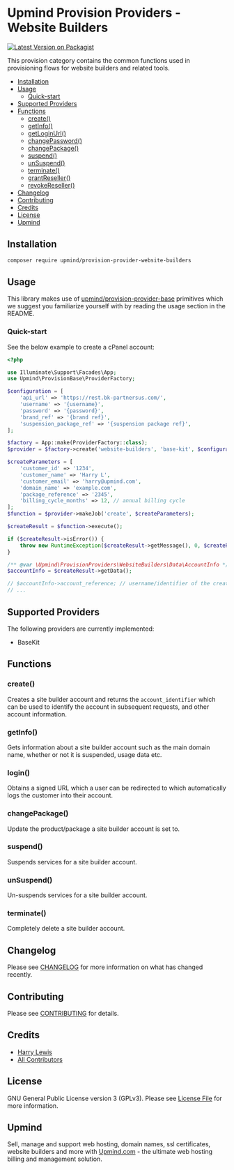 # Upmind Provision Providers - Website Builders

[![Latest Version on Packagist](https://img.shields.io/packagist/v/upmind/provision-provider-website-builders.svg?style=flat-square)](https://packagist.org/packages/upmind/provision-provider-website-builders)

This provision category contains the common functions used in provisioning flows for website builders and related tools.

- [Installation](#installation)
- [Usage](#usage)
  - [Quick-start](#quick-start)
- [Supported Providers](#supported-providers)
- [Functions](#functions)
  - [create()](#create)
  - [getInfo()](#getInfo)
  - [getLoginUrl()](#getLoginUrl)
  - [changePassword()](#changePassword)
  - [changePackage()](#changePackage)
  - [suspend()](#suspend)
  - [unSuspend()](#unSuspend)
  - [terminate()](#terminate)
  - [grantReseller()](#grantReseller)
  - [revokeReseller()](#revokeReseller)
- [Changelog](#changelog)
- [Contributing](#contributing)
- [Credits](#credits)
- [License](#license)
- [Upmind](#upmind)

## Installation

```bash
composer require upmind/provision-provider-website-builders
```

## Usage

This library makes use of [upmind/provision-provider-base](https://packagist.org/packages/upmind/provision-provider-base) primitives which we suggest you familiarize yourself with by reading the usage section in the README.

### Quick-start

See the below example to create a cPanel account:

```php
<?php

use Illuminate\Support\Facades\App;
use Upmind\ProvisionBase\ProviderFactory;

$configuration = [
    'api_url' => 'https://rest.bk-partnersus.com/',
    'username' => '{username}',
    'password' => '{password}',
    'brand_ref' => '{brand ref}',
    'suspension_package_ref' => '{suspension package ref}',
];

$factory = App::make(ProviderFactory::class);
$provider = $factory->create('website-builders', 'base-kit', $configuration);

$createParameters = [
    'customer_id' => '1234',
    'customer_name' => 'Harry L',
    'customer_email' => 'harry@upmind.com',
    'domain_name' => 'example.com',
    'package_reference' => '2345',
    'billing_cycle_months' => 12, // annual billing cycle
];
$function = $provider->makeJob('create', $createParameters);

$createResult = $function->execute();

if ($createResult->isError()) {
    throw new RuntimeException($createResult->getMessage(), 0, $createResult->getException());
}

/** @var \Upmind\ProvisionProviders\WebsiteBuilders\Data\AccountInfo */
$accountInfo = $createResult->getData();

// $accountInfo->account_reference; // username/identifier of the created site builder account
// ...
```

## Supported Providers

The following providers are currently implemented:
  - BaseKit

## Functions

### create()

Creates a site builder account and returns the `account_identifier` which can be used to identify the account in subsequent requests, and other account information.

### getInfo()

Gets information about a site builder account such as the main domain name, whether or not it is suspended, usage data etc.

### login()

Obtains a signed URL which a user can be redirected to which automatically logs the customer into their account.

### changePackage()

Update the product/package a site builder account is set to.

### suspend()

Suspends services for a site builder account.

### unSuspend()

Un-suspends services for a site builder account.

### terminate()

Completely delete a site builder account.

## Changelog

Please see [CHANGELOG](CHANGELOG.md) for more information on what has changed recently.

## Contributing

Please see [CONTRIBUTING](CONTRIBUTING.md) for details.

## Credits

 - [Harry Lewis](https://github.com/uphlewis)
 - [All Contributors](../../contributors)

## License

GNU General Public License version 3 (GPLv3). Please see [License File](LICENSE.md) for more information.

## Upmind

Sell, manage and support web hosting, domain names, ssl certificates, website builders and more with [Upmind.com](https://upmind.com/start) - the ultimate web hosting billing and management solution.